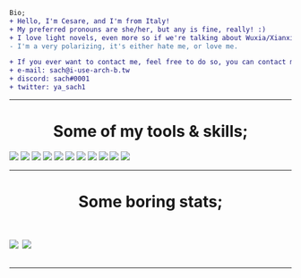 
```diff
Bio;
+ Hello, I'm Cesare, and I'm from Italy!
+ My preferred pronouns are she/her, but any is fine, really! :)
+ I love light novels, even more so if we're talking about Wuxia/Xianxia/Xuanhuan novels! ( I capitalize them as a sign of respect. )
- I'm a very polarizing, it's either hate me, or love me.

+ If you ever want to contact me, feel free to do so, you can contact me via the following ways;
+ e-mail: sach@i-use-arch-b.tw
+ discord: sach#0001
+ twitter: ya_sach1
```

---

<h1 align="center">Some of my tools & skills;</h1>
<div>
<img src="https://img.shields.io/badge/javascript%20-%23323330.svg?&style=for-the-badge&logo=javascript&logoColor=%23F7DF1E"/>
<img src="https://img.shields.io/badge/node.js%20-%2343853D.svg?&style=for-the-badge&logo=node.js&logoColor=white"/>
<img src="https://img.shields.io/badge/typescript%20-%23007ACC.svg?&style=for-the-badge&logo=typescript&logoColor=white"/>
<img src="https://img.shields.io/badge/java-%23ED8B00.svg?&style=for-the-badge&logo=java&logoColor=white"/>
<img src="https://img.shields.io/badge/git%20-%23F05033.svg?&style=for-the-badge&logo=git&logoColor=white"/>
<img src="https://img.shields.io/badge/github%20-%23121011.svg?&style=for-the-badge&logo=github&logoColor=white"/>
<img src="https://img.shields.io/static/v1?label=IDE&message=IntelliJ%20IDEA&color=orange&logo=intellij-idea&style=for-the-badge&logoColor=coral">
<img src="https://img.shields.io/static/v1?&label=Distro&message=Arch&color=blue&logo=arch%20linux&style=for-the-badge&logoColor=light%20blue">
<img src="https://img.shields.io/static/v1?label=Shell&message=ZSH&color=black&logo=gnu-bash&style=for-the-badge&logoColor=white">
<img src="https://img.shields.io/static/v1?label=Editor&message=Vim&color=green&logo=vim&style=for-the-badge&logoColor=green">
<img src="https://img.shields.io/static/v1?&label=Software&message=Docker&color=blue&logo=docker&style=for-the-badge&logoColor=light%20blue">
</div>

---

<h1 align="center">Some boring stats;<h1>

<a href="https://github.com/ya-sach1/ya-sach1">
   <img align="center" src="https://github-readme-stats.vercel.app/api/top-langs/?username=ya-sach1&hide=shell,lua,vim%20script,dockerfile,javascript&hide_border=true"/></a>
<a href="https://github.com/ya-sach1/ya-sach1">
  <img align="center" src="https://github-readme-stats.vercel.app/api?username=ya-sach1&hide_border=true&show_icons=true&count_private=true&langs_count=10"/>
</a>

---
